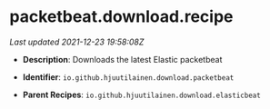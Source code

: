 # packetbeat.download.recipe

_Last updated 2021-12-23 19:58:08Z_

- **Description**: Downloads the latest Elastic packetbeat

- **Identifier**: `io.github.hjuutilainen.download.packetbeat`

- **Parent Recipes**: `io.github.hjuutilainen.download.elasticbeat`